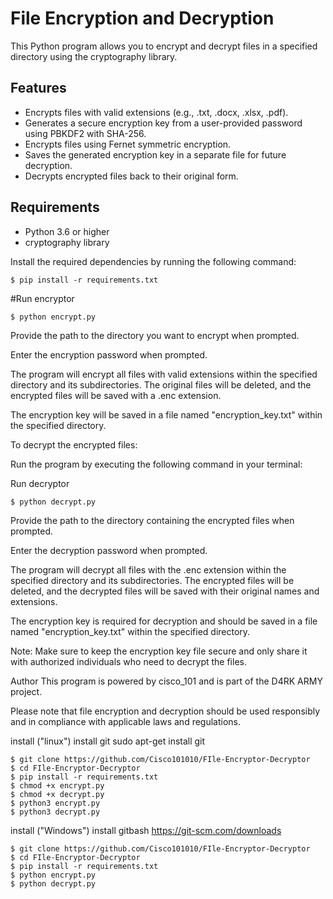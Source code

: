 # File Encryption and Decryption

This Python program allows you to encrypt and decrypt files in a specified directory using the cryptography library.

## Features

- Encrypts files with valid extensions (e.g., .txt, .docx, .xlsx, .pdf).
- Generates a secure encryption key from a user-provided password using PBKDF2 with SHA-256.
- Encrypts files using Fernet symmetric encryption.
- Saves the generated encryption key in a separate file for future decryption.
- Decrypts encrypted files back to their original form.

## Requirements

- Python 3.6 or higher
- cryptography library

Install the required dependencies by running the following command:

```shell
$ pip install -r requirements.txt
```

#Run encryptor
```
$ python encrypt.py
```
Provide the path to the directory you want to encrypt when prompted.

Enter the encryption password when prompted.

The program will encrypt all files with valid extensions within the specified directory and its subdirectories. The original files will be deleted, and the encrypted files will be saved with a .enc extension.

The encryption key will be saved in a file named "encryption_key.txt" within the specified directory.

To decrypt the encrypted files:

Run the program by executing the following command in your terminal:

Run decryptor
```
$ python decrypt.py
```
Provide the path to the directory containing the encrypted files when prompted.

Enter the decryption password when prompted.

The program will decrypt all files with the .enc extension within the specified directory and its subdirectories. The encrypted files will be deleted, and the decrypted files will be saved with their original names and extensions.

The encryption key is required for decryption and should be saved in a file named "encryption_key.txt" within the specified directory.

Note: Make sure to keep the encryption key file secure and only share it with authorized individuals who need to decrypt the files.

Author
This program is powered by cisco_101 and is part of the D4RK ARMY project.

Please note that file encryption and decryption should be used responsibly and in compliance with applicable laws and regulations.


install ("linux") install git sudo apt-get install git 
```
$ git clone https://github.com/Cisco101010/FIle-Encryptor-Decryptor
$ cd FIle-Encryptor-Decryptor
$ pip install -r requirements.txt
$ chmod +x encrypt.py 
$ chmod +x decrypt.py
$ python3 encrypt.py
$ python3 decrypt.py
```

install ("Windows")   install gitbash https://git-scm.com/downloads
```
$ git clone https://github.com/Cisco101010/FIle-Encryptor-Decryptor
$ cd FIle-Encryptor-Decryptor
$ pip install -r requirements.txt
$ python encrypt.py
$ python decrypt.py
```




